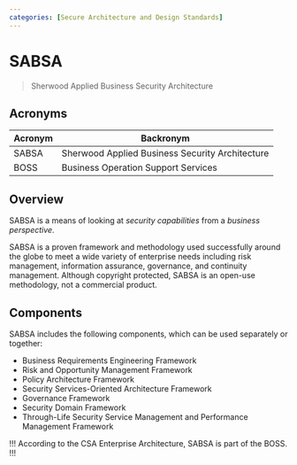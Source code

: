 ```yaml
---
categories: [Secure Architecture and Design Standards]
---
```


# SABSA

> Sherwood Applied Business Security Architecture

## Acronyms

| Acronym | Backronym |
| - | - |
| SABSA | Sherwood Applied Business Security Architecture |
| BOSS | Business Operation Support Services |

## Overview

SABSA is a means of looking at *security capabilities* from a *business perspective*.

SABSA is a proven framework and methodology used successfully around the globe to meet a wide variety of enterprise needs including risk management, information assurance, governance, and continuity management. Although copyright protected, SABSA is an open-use methodology, not a commercial product.

## Components

SABSA includes the following components, which can be used separately or together:

- Business Requirements Engineering Framework
- Risk and Opportunity Management Framework
- Policy Architecture Framework
- Security Services-Oriented Architecture Framework
- Governance Framework
- Security Domain Framework
- Through-Life Security Service Management and Performance Management Framework

!!!
According to the CSA Enterprise Architecture, SABSA is part of the BOSS.
!!!